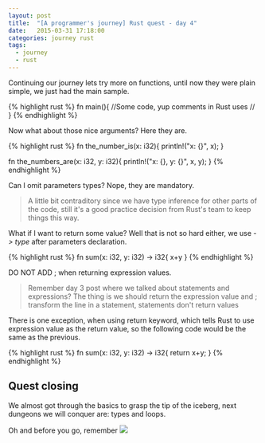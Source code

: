 ```yaml
---
layout: post
title:  "[A programmer's journey] Rust quest - day 4"
date:   2015-03-31 17:18:00
categories: journey rust
tags:
  - journey
  - rust
---
```

Continuing our journey lets try more on functions, until now they were plain simple, we just had the main sample.

{% highlight rust %}
fn main(){
 //Some code, yup comments in Rust uses //
}
{% endhighlight %}

Now what about those nice arguments? Here they are.

{% highlight rust %}
fn the_number_is(x: i32){
    println!("x: {}", x);
}

fn the_numbers_are(x: i32, y: i32){
    println!("x: {}, y: {}", x, y);
}
{% endhighlight %}

Can I omit parameters types? Nope, they are mandatory.

> A little bit contraditory since we have type inference for other parts of the code, still it's a good practice decision from Rust's team to keep things this way.

What if I want to return some value? Well that is not so hard either, we use *-> type* after parameters declaration.

{% highlight rust %}
fn sum(x: i32, y: i32) -> i32{
    x+y
}
{% endhighlight %}

DO NOT ADD ; when returning expression values.

> Remember day 3 post where we talked about statements and expressions? The thing is we should return the expression value and ; transform the line in a statement, statements don't return values

There is one exception, when using return keyword, which tells Rust to use expression value as the return value, so the following code would be the same as the previous.

{% highlight rust %}
fn sum(x: i32, y: i32) -> i32{
    return x+y;
}
{% endhighlight %}

## Quest closing

We almost got through the basics to grasp the tip of the iceberg, next dungeons we will conquer are: types and loops.

Oh and before you go, remember
![](https://dl.dropboxusercontent.com/u/14137502/site/maythe4th.jpg)  
